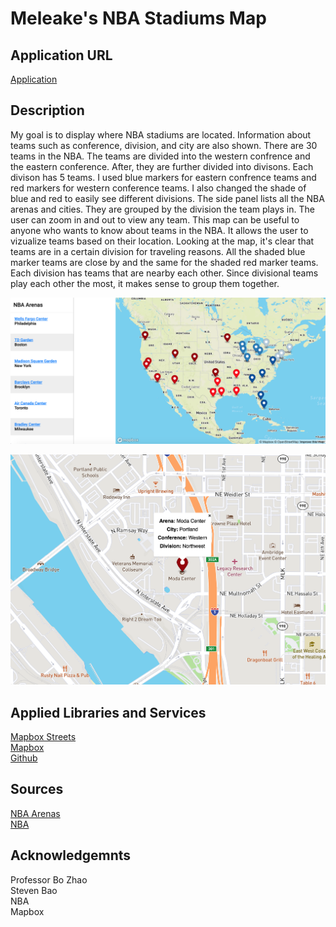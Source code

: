 # Meleake's NBA Stadiums Map

## Application URL

[Application](https://meleakewubbie.github.io/geog495_final.github.io/index.html) 

## Description

My goal is to display where NBA stadiums are located. Information about teams such as conference, division, and city are also shown. There are 30 teams in the NBA. The teams are divided into the western confrence and the eastern conference. After, they are further divided into divisons. Each divison has 5 teams. I used blue markers for eastern confrence teams and red markers for western conference teams. I also changed the shade of blue and red to easily see different divisions. The side panel lists all the NBA arenas and cities. They are grouped by the division the team plays in. The user can zoom in and out to view any team. This map can be useful to anyone who wants to know about teams in the NBA. It allows the user to vizualize teams based on their location. Looking at the map, it's clear that teams are in a certain division for traveling reasons. All the shaded blue marker teams are close by and the same for the shaded red marker teams. Each division has teams that are nearby each other. Since divisional teams play each other the most, it makes sense to group them together. 


![my screenshot](https://github.com/meleakewubbie/geog495_final.github.io/blob/master/assets/screenshot.png)

![my screenshot2](https://github.com/meleakewubbie/geog495_final.github.io/blob/master/assets/screenshot2.png)

## Applied Libraries and Services

[Mapbox Streets](https://www.mapbox.com/maps/streets)\
[Mapbox](https://studio.mapbox.com/)\
[Github](https://github.com/)

## Sources

[NBA Arenas](https://basketball.fandom.com/wiki/National_Basketball_Association_arenas)\
[NBA](https://www.nba.com/)

## Acknowledgemnts

Professor Bo Zhao\
Steven Bao\
NBA\
Mapbox 
